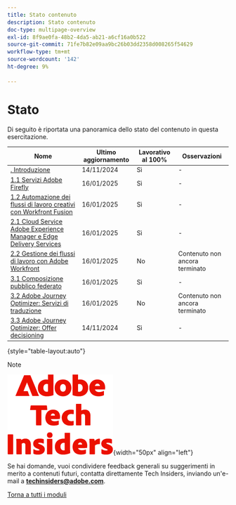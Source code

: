 ```yaml
---
title: Stato contenuto
description: Stato contenuto
doc-type: multipage-overview
exl-id: 8f9ae0fa-48b2-4da5-ab21-a6cf16a0b522
source-git-commit: 71fe7b82e09aa9bc26b03dd2358d008265f54629
workflow-type: tm+mt
source-wordcount: '142'
ht-degree: 9%

---
```


# Stato

Di seguito è riportata una panoramica dello stato del contenuto in questa esercitazione.

| Nome | Ultimo aggiornamento | Lavorativo al 100% | Osservazioni |
| ---------------------- | ------------ | ------------ |------------ |
| [. Introduzione ](./modules/getting-started/gettingstarted/getting-started.md) | 14/11/2024 | Sì | - |
| [1.1 Servizi Adobe Firefly](./modules/creative-cloud/module1.1/firefly-services.md) | 16/01/2025 | Sì | - |
| [1.2 Automazione dei flussi di lavoro creativi con Workfront Fusion](./modules/creative-cloud/module1.2/automation.md) | 16/01/2025 | Sì | - |
| [2.1 Cloud Service Adobe Experience Manager e Edge Delivery Services](./modules/csc/module2.1/aemcs.md) | 16/01/2025 | Sì | - |
| [2.2 Gestione dei flussi di lavoro con Adobe Workfront](./modules/csc/module2.2/workfront.md) | 16/01/2025 | No | Contenuto non ancora terminato |
| [3.1 Composizione pubblico federato](./modules/uce/module3.1/fac.md) | 16/01/2025 | Sì | - |
| [3.2 Adobe Journey Optimizer: Servizi di traduzione](./modules/uce/module3.2/ajotranslationsvcs.md) | 16/01/2025 | No | Contenuto non ancora terminato |
| [3.3 Adobe Journey Optimizer: Offer decisioning](./modules/uce/module3.3/offer-decisioning.md) | 14/11/2024 | Sì | - |

{style="table-layout:auto"}

>[!NOTE]
>
>![Informazioni tecniche](./assets/images/techinsiders.png){width="50px" align="left"}
>
>Se hai domande, vuoi condividere feedback generali su suggerimenti in merito a contenuti futuri, contatta direttamente Tech Insiders, inviando un&#39;e-mail a **techinsiders@adobe.com**.

[Torna a tutti i moduli](./overview.md)
